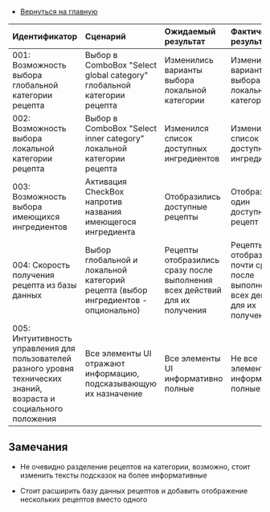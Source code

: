 * [Вернуться на главную](https://github.com/Dastyronthuyest/PartyAssistant/blob/master/README.md)

|Идентификатор|Сценарий|Ожидаемый результат|Фактический результат| Оценка|
|:---|:---|:---|:---|:---|
|001: Возможность выбора глобальной категории рецепта| Выбор в ComboBox "Select global category" глобальной категории рецепта | Изменились варианты выбора локальной категории|Изменились варианты выбора локальной категории|Прошёл|
|002: Возможность выбора локальной категории рецепта | Выбор в ComboBox "Select inner category" локальной категории рецепта | Изменился список доступных ингредиентов |Изменился список доступных ингредиентов|Прошёл |
|003: Возможность выбора имеющихся ингредиентов | Активация CheckBox напротив названия имеющегося ингредиента | Отобразились доступные рецепты |Отобразился один доступный рецепт|Не прошёл|
|004: Скорость получения рецепта из базы данных | Выбор глобальной и локальной категорий рецепта (выбор ингредиентов - опционально) | Рецепты отобразились сразу после выполнения всех действий для их получения |Рецепты отобразились почти сразу после выполнения всех действий для их получения|Прошёл|
|005: Интуитивность управления для пользователей разного уровня технических знаний, возраста и социального положения | Все элементы UI отражают информацию, подсказывающую их назначение |  Все элементы UI информативно полные |Не все элементы UI информативно полные|Не прошёл|

## Замечания

* Не очевидно разделение рецептов на категории, возможно, стоит изменить тексты подсказок на более информативные

* Стоит расширить базу данных рецептов и добавить отображение нескольких рецептов вместо одного
